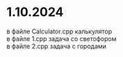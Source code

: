# 1.10.2024
в файле Calculator.cpp калькулятор  <br/>
в файле 1.cpp задача со светофором <br/>
в файле 2.cpp задача с городами <br/>
